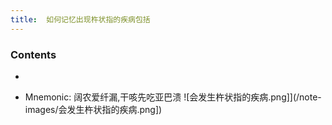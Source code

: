 ```yaml
---
title:  如何记忆出现杵状指的疾病包括
--- 
```


### Contents
- 


- Mnemonic: 阔农爱纤漏,干咳先吃亚巴溃
![会发生杵状指的疾病.png]](/note-images/会发生杵状指的疾病.png])
